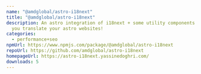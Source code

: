 ```yaml
---
name: "@amdglobal/astro-i18next"
title: "@amdglobal/astro-i18next"
description: An astro integration of i18next + some utility components to help
  you translate your astro websites!
categories:
  - performance+seo
npmUrl: https://www.npmjs.com/package/@amdglobal/astro-i18next
repoUrl: https://github.com/amdglobal/astro-i18next
homepageUrl: https://astro-i18next.yassinedoghri.com/
downloads: 5
---
```

